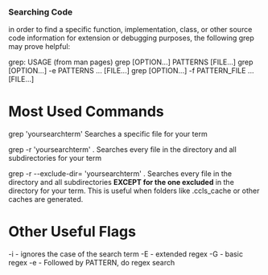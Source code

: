 ### Searching Code
in order to find a specific function, implementation, class, or other source code information for extension or debugging purposes, the following grep may prove helpful:

grep: USAGE (from man pages)
    grep [OPTION...] PATTERNS [FILE...]
    grep [OPTION...] -e PATTERNS ... [FILE...]
    grep [OPTION...] -f PATTERN_FILE ... [FILE...]


# Most Used Commands
grep 'yoursearchterm' <filename> 
Searches a specific file for your term

grep -r 'yoursearchterm' .
Searches every file in the directory and all subdirectories for your term

grep -r --exclude-dir=<your directory to exclude> 'yoursearchterm' . 
Searches every file in the directory and all subdirectories **EXCEPT for the one excluded** in the directory for your term. This is useful when folders like .ccls\_cache or other caches are generated. 

# Other Useful Flags
-i - ignores the case of the search term
-E - extended regex
-G - basic regex
-e - Followed by PATTERN, do regex search


